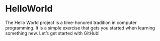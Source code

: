 # HelloWorld
The Hello World project is a time-honored tradition in computer programming. It is a simple exercise that gets you started when learning something new. Let’s get started with GitHub!
